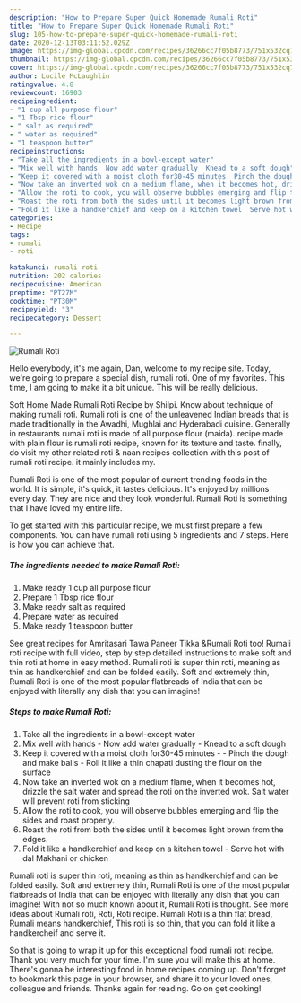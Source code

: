 ```yaml
---
description: "How to Prepare Super Quick Homemade Rumali Roti"
title: "How to Prepare Super Quick Homemade Rumali Roti"
slug: 105-how-to-prepare-super-quick-homemade-rumali-roti
date: 2020-12-13T03:11:52.029Z
image: https://img-global.cpcdn.com/recipes/36266cc7f05b8773/751x532cq70/rumali-roti-recipe-main-photo.jpg
thumbnail: https://img-global.cpcdn.com/recipes/36266cc7f05b8773/751x532cq70/rumali-roti-recipe-main-photo.jpg
cover: https://img-global.cpcdn.com/recipes/36266cc7f05b8773/751x532cq70/rumali-roti-recipe-main-photo.jpg
author: Lucile McLaughlin
ratingvalue: 4.8
reviewcount: 16903
recipeingredient:
- "1 cup all purpose flour"
- "1 Tbsp rice flour"
- " salt as required"
- " water as required"
- "1 teaspoon butter"
recipeinstructions:
- "Take all the ingredients in a bowl-except water"
- "Mix well with hands  Now add water gradually  Knead to a soft dough"
- "Keep it covered with a moist cloth for30-45 minutes  Pinch the dough and make balls Roll it like a thin chapati dusting the flour on the surface"
- "Now take an inverted wok on a medium flame, when it becomes hot, drizzle the salt water and spread the roti on the inverted wok. Salt water will prevent roti from sticking"
- "Allow the roti to cook, you will observe bubbles emerging and flip the sides and roast properly."
- "Roast the roti from both the sides until it becomes light brown from the edges."
- "Fold it like a handkerchief and keep on a kitchen towel  Serve hot with dal Makhani or chicken"
categories:
- Recipe
tags:
- rumali
- roti

katakunci: rumali roti 
nutrition: 202 calories
recipecuisine: American
preptime: "PT27M"
cooktime: "PT30M"
recipeyield: "3"
recipecategory: Dessert

---
```



![Rumali Roti](https://img-global.cpcdn.com/recipes/36266cc7f05b8773/751x532cq70/rumali-roti-recipe-main-photo.jpg)

Hello everybody, it's me again, Dan, welcome to my recipe site. Today, we're going to prepare a special dish, rumali roti. One of my favorites. This time, I am going to make it a bit unique. This will be really delicious.

Soft Home Made Rumali Roti Recipe by Shilpi. Know about technique of making rumali roti. Rumali roti is one of the unleavened Indian breads that is made traditionally in the Awadhi, Mughlai and Hyderabadi cuisine. Generally in restaurants rumali roti is made of all purpose flour (maida). recipe made with plain flour is rumali roti recipe, known for its texture and taste. finally, do visit my other related roti &amp; naan recipes collection with this post of rumali roti recipe. it mainly includes my.

Rumali Roti is one of the most popular of current trending foods in the world. It is simple, it's quick, it tastes delicious. It's enjoyed by millions every day. They are nice and they look wonderful. Rumali Roti is something that I have loved my entire life.


To get started with this particular recipe, we must first prepare a few components. You can have rumali roti using 5 ingredients and 7 steps. Here is how you can achieve that.

<!--inarticleads1-->

##### The ingredients needed to make Rumali Roti:

1. Make ready 1 cup all purpose flour
1. Prepare 1 Tbsp rice flour
1. Make ready  salt as required
1. Prepare  water as required
1. Make ready 1 teaspoon butter


See great recipes for Amritasari Tawa Paneer Tikka &amp;Rumali Roti too! Rumali roti recipe with full video, step by step detailed instructions to make soft and thin roti at home in easy method. Rumali roti is super thin roti, meaning as thin as handkerchief and can be folded easily. Soft and extremely thin, Rumali Roti is one of the most popular flatbreads of India that can be enjoyed with literally any dish that you can imagine! 

<!--inarticleads2-->

##### Steps to make Rumali Roti:

1. Take all the ingredients in a bowl-except water
1. Mix well with hands  - Now add water gradually  - Knead to a soft dough
1. Keep it covered with a moist cloth for30-45 minutes -  - Pinch the dough and make balls - Roll it like a thin chapati dusting the flour on the surface
1. Now take an inverted wok on a medium flame, when it becomes hot, drizzle the salt water and spread the roti on the inverted wok. Salt water will prevent roti from sticking
1. Allow the roti to cook, you will observe bubbles emerging and flip the sides and roast properly.
1. Roast the roti from both the sides until it becomes light brown from the edges.
1. Fold it like a handkerchief and keep on a kitchen towel  - Serve hot with dal Makhani or chicken


Rumali roti is super thin roti, meaning as thin as handkerchief and can be folded easily. Soft and extremely thin, Rumali Roti is one of the most popular flatbreads of India that can be enjoyed with literally any dish that you can imagine! With not so much known about it, Rumali Roti is thought. See more ideas about Rumali roti, Roti, Roti recipe. Rumali Roti is a thin flat bread, Rumali means handkerchief, This roti is so thin, that you can fold it like a handkercheif and serve it. 

So that is going to wrap it up for this exceptional food rumali roti recipe. Thank you very much for your time. I'm sure you will make this at home. There's gonna be interesting food in home recipes coming up. Don't forget to bookmark this page in your browser, and share it to your loved ones, colleague and friends. Thanks again for reading. Go on get cooking!

